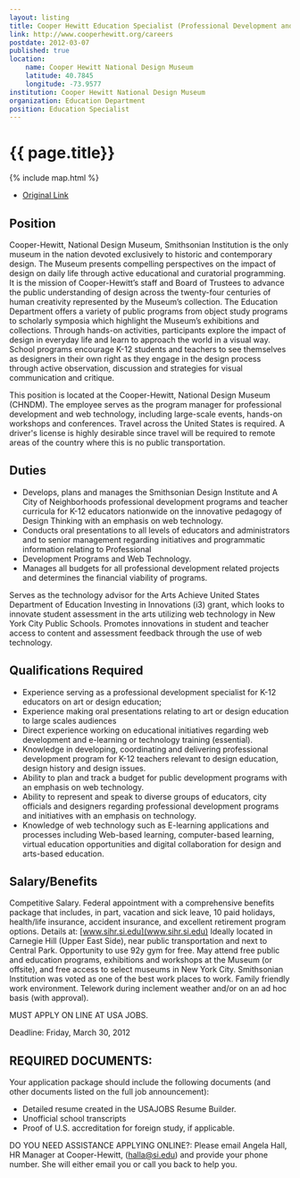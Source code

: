 ```yaml
---
layout: listing
title: Cooper Hewitt Education Specialist (Professional Development and Web Technology)
link: http://www.cooperhewitt.org/careers
postdate: 2012-03-07
published: true
location:
    name: Cooper Hewitt National Design Museum
    latitude: 40.7845
    longitude: -73.9577
institution: Cooper Hewitt National Design Museum
organization: Education Department
position: Education Specialist
---
```


# {{ page.title}}

{% include map.html %}



*  [Original Link](http://www.cooperhewitt.org/careers)

## Position
Cooper-Hewitt, National Design Museum, Smithsonian Institution is the only museum in the nation devoted exclusively to historic and contemporary design. The Museum presents compelling perspectives on the impact of design on daily life through active educational and curatorial programming. It is the mission of Cooper-Hewitt’s staff and Board of Trustees to advance the public understanding of design across the twenty-four centuries of human creativity represented by the Museum’s collection. The Education Department offers a variety of public programs from object study programs to scholarly symposia which highlight the Museum’s exhibitions and collections. Through hands-on activities, participants explore the impact of design in everyday life and learn to approach the world in a visual way. School programs encourage K-12 students and teachers to see themselves as designers in their own right as they engage in the design process through active observation, discussion and strategies for visual communication and critique.

This position is located at the Cooper-Hewitt, National Design Museum (CHNDM). The employee serves as the program manager for professional development and web technology, including large-scale events, hands-on workshops and conferences. Travel across the United States is required. A driver's license is highly desirable since travel will be required to remote areas of the country where this is no public transportation.

## Duties
* Develops, plans and manages the Smithsonian Design Institute and A City of Neighborhoods professional development programs and teacher curricula for K-12 educators nationwide on the innovative pedagogy of Design Thinking with an emphasis on web technology.
* Conducts oral presentations to all levels of educators and administrators and to senior management regarding initiatives and programmatic information relating to Professional
* Development Programs and Web Technology.
* Manages all budgets for all professional development related projects and determines the financial viability of programs.

Serves as the technology advisor for the Arts Achieve United States Department of Education Investing in Innovations (i3) grant, which looks to innovate student assessment in the arts utilizing web technology in New York City Public Schools. Promotes innovations in student and teacher access to content and assessment feedback through the use of web technology.

## Qualifications Required
* Experience serving as a professional development specialist for K-12 educators on art or design education;
* Experience making oral presentations relating to art or design education to large scales audiences
* Direct experience working on educational initiatives regarding web development and e-learning or technology training (essential).
* Knowledge in developing, coordinating and delivering professional development program for K-12 teachers relevant to design education, design history and design issues.
* Ability to plan and track a budget for public development programs with an emphasis on web technology.
* Ability to represent and speak to diverse groups of educators, city officials and designers regarding professional development programs and initiatives with an emphasis on technology.
* Knowledge of web technology such as E-learning applications and processes including Web-based learning, computer-based learning, virtual education opportunities and digital collaboration for design and arts-based education.

## Salary/Benefits
Competitive Salary. Federal appointment with a comprehensive benefits package that includes, in part, vacation and sick leave, 10 paid holidays, health/life insurance, accident insurance, and excellent retirement program options. Details at: [www.sihr.si.edu](www.sihr.si.edu) Ideally located in Carnegie Hill (Upper East Side), near public transportation and next to Central Park. Opportunity to use 92y gym for free. May attend free public and education programs, exhibitions and workshops at the Museum (or offsite), and free access to select museums in New York City. Smithsonian Institution was voted as one of the best work places to work. Family friendly work environment. Telework during inclement weather and/or on an ad hoc basis (with approval).

MUST APPLY ON LINE AT USA JOBS.

Deadline: Friday, March 30, 2012

## REQUIRED DOCUMENTS:
Your application package should include the following documents (and other documents listed on the full job announcement):
* Detailed resume created in the USAJOBS Resume Builder.
* Unofficial school transcripts
* Proof of U.S. accreditation for foreign study, if applicable.

DO YOU NEED ASSISTANCE APPLYING ONLINE?: Please email Angela Hall, HR Manager at Cooper-Hewitt, (halla@si.edu) and provide your phone number. She will either email you or call you back to help you.